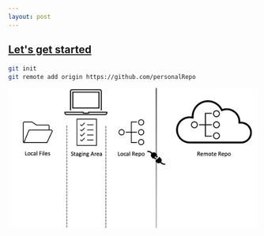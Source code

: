```yaml
---
layout: post
---
```


## [Let's get started](https://docs.github.com/en/github/importing-your-projects-to-github/adding-an-existing-project-to-github-using-the-command-line)

```bash
git init
git remote add origin https://github.com/personalRepo
```

![image info](./images/layers4.jpg)